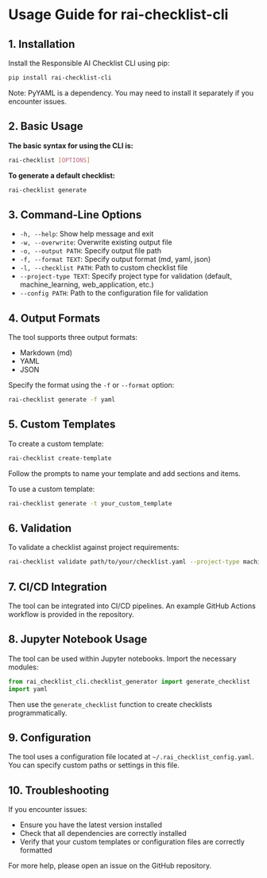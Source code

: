 # Usage Guide for rai-checklist-cli

## 1. Installation

Install the Responsible AI Checklist CLI using pip:

```bash
pip install rai-checklist-cli
```

Note: PyYAML is a dependency. You may need to install it separately if you encounter issues.

## 2. Basic Usage

**The basic syntax for using the CLI is:**

```bash
rai-checklist [OPTIONS]
```

**To generate a default checklist:**
```bash
rai-checklist generate
```

## 3. Command-Line Options

- `-h, --help`: Show help message and exit
- `-w, --overwrite`: Overwrite existing output file
- `-o, --output PATH`: Specify output file path
- `-f, --format TEXT`: Specify output format (md, yaml, json)
- `-l, --checklist PATH`: Path to custom checklist file
- `--project-type TEXT`: Specify project type for validation (default, machine_learning, web_application, etc.)
- `--config PATH`: Path to the configuration file for validation

## 4. Output Formats

The tool supports three output formats:

- Markdown (md)
- YAML
- JSON

Specify the format using the `-f` or `--format` option:

```bash
rai-checklist generate -f yaml
```

## 5. Custom Templates

To create a custom template:

```bash
rai-checklist create-template
```


Follow the prompts to name your template and add sections and items.

To use a custom template:

```bash
rai-checklist generate -t your_custom_template
```

## 6. Validation

To validate a checklist against project requirements:

```bash
rai-checklist validate path/to/your/checklist.yaml --project-type machine_learning
```

## 7. CI/CD Integration

The tool can be integrated into CI/CD pipelines. An example GitHub Actions workflow is provided in the repository.

## 8. Jupyter Notebook Usage

The tool can be used within Jupyter notebooks. Import the necessary modules:

```python
from rai_checklist_cli.checklist_generator import generate_checklist
import yaml
```

Then use the `generate_checklist` function to create checklists programmatically.

## 9. Configuration

The tool uses a configuration file located at `~/.rai_checklist_config.yaml`. You can specify custom paths or settings in this file.

## 10. Troubleshooting

If you encounter issues:

- Ensure you have the latest version installed
- Check that all dependencies are correctly installed
- Verify that your custom templates or configuration files are correctly formatted

For more help, please open an issue on the GitHub repository.